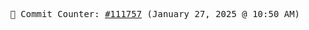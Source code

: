 <p align="center">
    <samp>
        📮 Commit Counter: <a href="https://github.com/Javascript-void0/Javascript-void0/commits/main">#111757</a> (January 27, 2025 @ 10:50 AM)
    </samp>
</p>